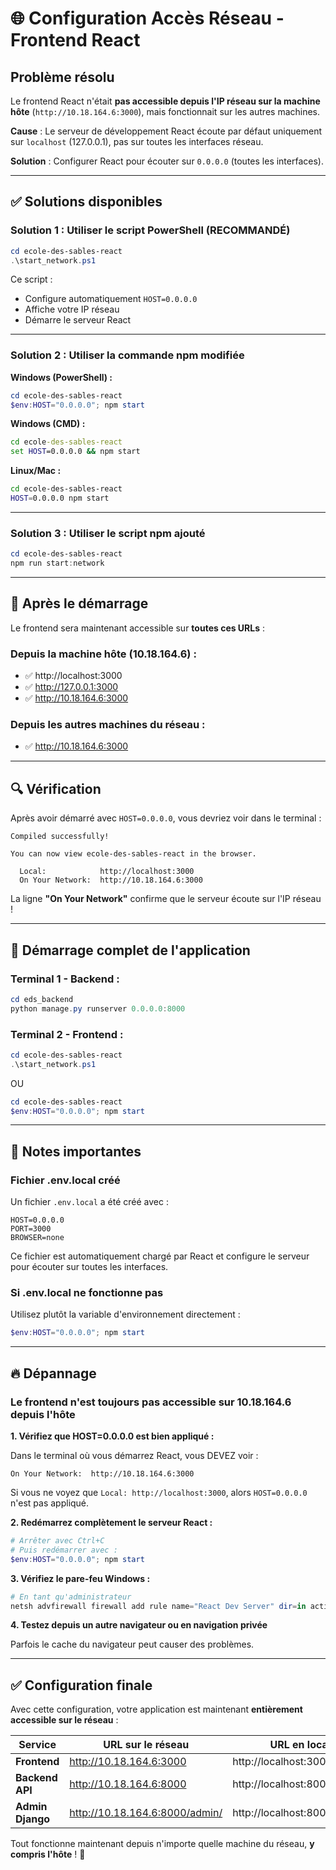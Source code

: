 # 🌐 Configuration Accès Réseau - Frontend React

## Problème résolu

Le frontend React n'était **pas accessible depuis l'IP réseau sur la machine hôte** (`http://10.18.164.6:3000`), mais fonctionnait sur les autres machines.

**Cause** : Le serveur de développement React écoute par défaut uniquement sur `localhost` (127.0.0.1), pas sur toutes les interfaces réseau.

**Solution** : Configurer React pour écouter sur `0.0.0.0` (toutes les interfaces).

---

## ✅ Solutions disponibles

### **Solution 1 : Utiliser le script PowerShell (RECOMMANDÉ)**

```powershell
cd ecole-des-sables-react
.\start_network.ps1
```

Ce script :
- Configure automatiquement `HOST=0.0.0.0`
- Affiche votre IP réseau
- Démarre le serveur React

---

### **Solution 2 : Utiliser la commande npm modifiée**

**Windows (PowerShell) :**
```powershell
cd ecole-des-sables-react
$env:HOST="0.0.0.0"; npm start
```

**Windows (CMD) :**
```cmd
cd ecole-des-sables-react
set HOST=0.0.0.0 && npm start
```

**Linux/Mac :**
```bash
cd ecole-des-sables-react
HOST=0.0.0.0 npm start
```

---

### **Solution 3 : Utiliser le script npm ajouté**

```powershell
cd ecole-des-sables-react
npm run start:network
```

---

## 🎯 Après le démarrage

Le frontend sera maintenant accessible sur **toutes ces URLs** :

### **Depuis la machine hôte (10.18.164.6) :**
- ✅ http://localhost:3000
- ✅ http://127.0.0.1:3000
- ✅ http://10.18.164.6:3000

### **Depuis les autres machines du réseau :**
- ✅ http://10.18.164.6:3000

---

## 🔍 Vérification

Après avoir démarré avec `HOST=0.0.0.0`, vous devriez voir dans le terminal :

```
Compiled successfully!

You can now view ecole-des-sables-react in the browser.

  Local:            http://localhost:3000
  On Your Network:  http://10.18.164.6:3000
```

La ligne **"On Your Network"** confirme que le serveur écoute sur l'IP réseau !

---

## 🚀 Démarrage complet de l'application

### **Terminal 1 - Backend :**
```powershell
cd eds_backend
python manage.py runserver 0.0.0.0:8000
```

### **Terminal 2 - Frontend :**
```powershell
cd ecole-des-sables-react
.\start_network.ps1
```

OU

```powershell
cd ecole-des-sables-react
$env:HOST="0.0.0.0"; npm start
```

---

## 📝 Notes importantes

### **Fichier .env.local créé**

Un fichier `.env.local` a été créé avec :
```
HOST=0.0.0.0
PORT=3000
BROWSER=none
```

Ce fichier est automatiquement chargé par React et configure le serveur pour écouter sur toutes les interfaces.

### **Si .env.local ne fonctionne pas**

Utilisez plutôt la variable d'environnement directement :
```powershell
$env:HOST="0.0.0.0"; npm start
```

---

## 🔥 Dépannage

### Le frontend n'est toujours pas accessible sur 10.18.164.6 depuis l'hôte

**1. Vérifiez que HOST=0.0.0.0 est bien appliqué :**

Dans le terminal où vous démarrez React, vous DEVEZ voir :
```
On Your Network:  http://10.18.164.6:3000
```

Si vous ne voyez que `Local: http://localhost:3000`, alors `HOST=0.0.0.0` n'est pas appliqué.

**2. Redémarrez complètement le serveur React :**
```powershell
# Arrêter avec Ctrl+C
# Puis redémarrer avec :
$env:HOST="0.0.0.0"; npm start
```

**3. Vérifiez le pare-feu Windows :**
```powershell
# En tant qu'administrateur
netsh advfirewall firewall add rule name="React Dev Server" dir=in action=allow protocol=TCP localport=3000
```

**4. Testez depuis un autre navigateur ou en navigation privée**

Parfois le cache du navigateur peut causer des problèmes.

---

## ✅ Configuration finale

Avec cette configuration, votre application est maintenant **entièrement accessible sur le réseau** :

| Service | URL sur le réseau | URL en local |
|---------|-------------------|--------------|
| **Frontend** | http://10.18.164.6:3000 | http://localhost:3000 |
| **Backend API** | http://10.18.164.6:8000 | http://localhost:8000 |
| **Admin Django** | http://10.18.164.6:8000/admin/ | http://localhost:8000/admin/ |

Tout fonctionne maintenant depuis n'importe quelle machine du réseau, **y compris l'hôte** ! 🎉


